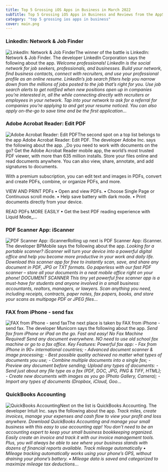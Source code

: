 ```yaml
---
title: Top 5 Grossing iOS Apps in Business in March 2022
subTitle: Top 5 Grossing iOS Apps in Business and Reviews from the AppStore in March 2022.
category: "top 5 grossing ios apps in business"
cover: main.png
---
```


### LinkedIn: Network & Job Finder

![LinkedIn: Network & Job Finder](https://is3-ssl.mzstatic.com/image/thumb/Purple126/v4/c7/e1/ed/c7e1ed70-3947-4732-682c-688688fcba2e/AppIcon-0-1x_U007emarketing-0-7-0-85-220.png/100x100bb.png)The winner of the battle is LinkedIn: Network & Job Finder. The developer LinkedIn Corporation says the following about the app. _Welcome professionals! LinkedIn is the social network for job seekers, professionals, and businesses. Build your network, find business contacts, connect with recruiters, and use your professional profile as an online resume.  LinkedIn’s job search filters help you narrow down from the millions of jobs posted to the job that’s right for you. Use job search alerts to get notified when new positions open up in companies you’re interested in, all the while connecting directly with recruiters or employees in your network. Tap into your network to ask for a referral for companies you’re applying to and get your resume noticed. You can also apply on-the-go to save time and be the first application_...

### Adobe Acrobat Reader: Edit PDF

![Adobe Acrobat Reader: Edit PDF](https://is2-ssl.mzstatic.com/image/thumb/Purple116/v4/e5/de/5c/e5de5c93-15e4-5201-ca8c-5676c83e0c5b/AppIcon-0-1x_U007emarketing-0-7-0-85-220.png/100x100bb.png)The second spot on a top list belongs to the app Adobe Acrobat Reader: Edit PDF. The developer Adobe Inc. says the following about the app. _Do you need to work with documents on the go? Get the Adobe Acrobat Reader mobile app, the world’s most trusted PDF viewer, with more than 635 million installs. Store your files online and read documents anywhere. You can also view, share, annotate, and add signatures to documents.  With a premium subscription, you can edit text and images in PDFs, convert and create PDFs, combine, or organize PDFs, and more.  VIEW AND PRINT PDFs • Open and view PDFs. • Choose Single Page or Continuous scroll mode. • Help save battery with dark mode. • Print documents directly from your device.  READ PDFs MORE EASILY • Get the best PDF reading experience with Liquid Mode_...

### PDF Scanner App: iScanner

![PDF Scanner App: iScanner](https://is2-ssl.mzstatic.com/image/thumb/Purple116/v4/55/b8/fd/55b8fd66-8538-60ba-c00d-e46bad519082/AppIcon-Free-Scanner-App-0-1x_U007emarketing-0-7-0-sRGB-85-220.png/100x100bb.png)Rolling up next is PDF Scanner App: iScanner. The developer BPMobile says the following about the app. _Looking for a portable scanner?  iScanner will turn your device into a powerful digital office and help you become more productive in your work and daily life. Download this scanner app for free to instantly scan, save, and share any document in PDF, JPG or TXT formats.  Go paperless with our fast PDF scanner – store all your documents in a neat mobile office right on your phone!  DOCUMENT SCANNER This tiny yet powerful free scanner app is a must-have for students and anyone involved in a small business: accountants, realtors, managers, or lawyers.  Scan anything you need, including receipts, contracts, paper notes, fax papers, books, and store your scans as multipage PDF or JPEG files_...

### FAX from iPhone - send fax

![FAX from iPhone - send fax](https://is4-ssl.mzstatic.com/image/thumb/Purple116/v4/c0/b0/55/c0b05579-4982-0efb-a260-ba98f8e474fb/FaxAppIcon-0-0-1x_U007emarketing-0-0-0-7-0-0-sRGB-0-0-0-GLES2_U002c0-512MB-85-220-0-0.png/100x100bb.png)The next place is taken by FAX from iPhone - send fax. The developer Municorn says the following about the app. _Send fax from iPhone or iPad on the go. Fast and easy! No Fax Machine Required! Send any document everywhere. NO need to use old school fax machine or go to a fax office.  Key Features:  Powerful fax app:  - Fax from iPhone in 90+ international countries; - Advanced document scanner & image processing; - Best possible quality achieved no matter what types of documents you use; - Combine multiple documents into a ​single fax; - Preview any document before sending;  Upload any types of documents:  - Send just about any file type as a fax (PDF, DOC, JPG, PNG & TIFF, HTML); - Create new documents with images as you go (Photo Gallery, Camera); - Import any types of documents (Dropbox, iCloud, Goo_...

### QuickBooks Accounting

![QuickBooks Accounting](https://is3-ssl.mzstatic.com/image/thumb/Purple126/v4/91/35/18/9135187a-b529-8388-a105-f3582b7a53aa/AppIcon-0-0-1x_U007emarketing-0-7-0-85-220.png/100x100bb.png)Next on the list is QuickBooks Accounting. The developer Intuit Inc. says the following about the app. _Track miles, create invoices, manage your expenses and cash flow to view your profit and loss anywhere. Download QuickBooks Accounting and manage your small business with this easy to use accounting app!  You don’t need to be an accounting expert to keep your small business bookkeeping organized. Easily create an invoice and track it with our invoice management tools. Plus, you will always be able to see where your business stands with dozens of financial reports available.   Track mileage automatically 	•	Mileage tracking automatically works using your phone’s GPS, without draining your phone’s battery. 	•	Mileage data is saved and categorized to maximize mileage tax deductions_...

